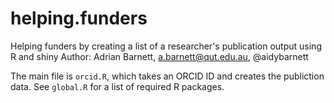 # helping.funders
Helping funders by creating a list of a researcher's publication output using R and shiny 
Author: Adrian Barnett, a.barnett@qut.edu.au, @aidybarnett

The main file is `orcid.R`, which takes an ORCID ID and creates the publiction data. See `global.R` for a list of required R packages.
